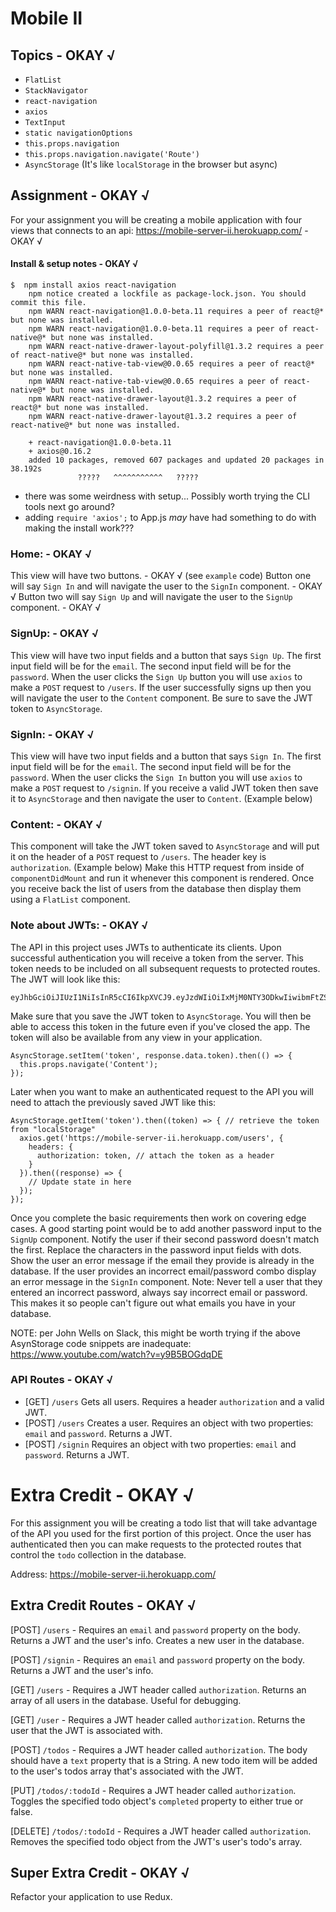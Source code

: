 # Mobile II

## Topics - OKAY √

* `FlatList`
* `StackNavigator`
* `react-navigation`
* `axios`
* `TextInput`
* `static navigationOptions`
* `this.props.navigation`
* `this.props.navigation.navigate('Route')`
* `AsyncStorage` (It's like `localStorage` in the browser but async)

## Assignment - OKAY √

For your assignment you will be creating a mobile application with four views that connects to an api:
https://mobile-server-ii.herokuapp.com/ - OKAY √

#### Install & setup notes - OKAY √
```console
$  npm install axios react-navigation
    npm notice created a lockfile as package-lock.json. You should commit this file.
    npm WARN react-navigation@1.0.0-beta.11 requires a peer of react@* but none was installed.
    npm WARN react-navigation@1.0.0-beta.11 requires a peer of react-native@* but none was installed.
    npm WARN react-native-drawer-layout-polyfill@1.3.2 requires a peer of react-native@* but none was installed.
    npm WARN react-native-tab-view@0.0.65 requires a peer of react@* but none was installed.
    npm WARN react-native-tab-view@0.0.65 requires a peer of react-native@* but none was installed.
    npm WARN react-native-drawer-layout@1.3.2 requires a peer of react@* but none was installed.
    npm WARN react-native-drawer-layout@1.3.2 requires a peer of react-native@* but none was installed.

    + react-navigation@1.0.0-beta.11
    + axios@0.16.2
    added 10 packages, removed 607 packages and updated 20 packages in 38.192s
               ?????   ^^^^^^^^^^^   ?????
```

- there was some weirdness with setup... Possibly worth trying the CLI tools next go around?
- adding `require 'axios';` to App.js _may_ have had something to do with making the install work???

### Home: - OKAY √
This view will have two buttons. - OKAY √ (see `example` code)
Button one will say `Sign In` and will navigate the user to the `SignIn` component. - OKAY √
Button two will say `Sign Up` and will navigate the user to the `SignUp` component. - OKAY √

### SignUp: - OKAY √
This view will have two input fields and a button that says `Sign Up`.
The first input field will be for the `email`.
The second input field will be for the `password`.
When the user clicks the `Sign Up` button you will use `axios` to make a `POST` request to `/users`.
If the user successfully signs up then you will navigate the user to the `Content` component.
Be sure to save the JWT token to `AsyncStorage`.

### SignIn: - OKAY √
This view will have two input fields and a button that says `Sign In`.
The first input field will be for the `email`.
The second input field will be for the `password`.
When the user clicks the `Sign In` button you will use `axios` to make a `POST` request to `/signin`.
If you receive a valid JWT token then save it to `AsyncStorage` and then navigate the user to `Content`. (Example below)

### Content: - OKAY √
This component will take the JWT token saved to `AsyncStorage` and will put it on the header of a
`POST` request to `/users`.  The header key is `authorization`. (Example below)
Make this HTTP request from inside of `componentDidMount` and run it whenever this component is rendered.
Once you receive back the list of users from the database then display them using a `FlatList` component.

### Note about JWTs: - OKAY √
The API in this project uses JWTs to authenticate its clients.  Upon successful authentication you will receive a token from the server.  This token needs to be included on all subsequent requests to protected routes.  The JWT will look like this:
```
eyJhbGciOiJIUzI1NiIsInR5cCI6IkpXVCJ9.eyJzdWIiOiIxMjM0NTY3ODkwIiwibmFtZSI6IkpvaG4gRG9lIiwiYWRtaW4iOnRydWV9.TJVA95OrM7E2cBab30RMHrHDcEfxjoYZgeFONFh7HgQ
```

Make sure that you save the JWT token to `AsyncStorage`.  You will then be able to access this token in the future even if you've closed the app.  The token will also be available from any view in your application.

```
AsyncStorage.setItem('token', response.data.token).then(() => {
  this.props.navigate('Content');
});
```
Later when you want to make an authenticated request to the API you will need to attach the previously saved JWT like this:
```
AsyncStorage.getItem('token').then((token) => { // retrieve the token from "localStorage"
  axios.get('https://mobile-server-ii.herokuapp.com/users', {
    headers: {
      authorization: token, // attach the token as a header
    }
  }).then((response) => {
    // Update state in here
  });
});
```
Once you complete the basic requirements then work on covering edge cases.  A good starting point would be to add
another password input to the `SignUp` component.  Notify the user if their second password doesn't match the first.
Replace the characters in the password input fields with dots.
Show the user an error message if the email they provide is already in the database.
If the user provides an incorrect email/password combo display an error message in the `SignIn` component.
Note: Never tell a user that they entered an incorrect password, always say incorrect email or password.
This makes it so people can't figure out what emails you have in your database.

NOTE: per John Wells on Slack, this might be worth trying if the above AsynStorage code snippets are inadequate:
https://www.youtube.com/watch?v=y9B5BOGdqDE


### API Routes - OKAY √

* [GET] `/users` Gets all users. Requires a header `authorization` and a valid JWT.
* [POST] `/users` Creates a user. Requires an object with two properties: `email` and `password`. Returns a JWT.
* [POST] `/signin` Requires an object with two properties: `email` and `password`. Returns a JWT.



# Extra Credit - OKAY √

For this assignment you will be creating a todo list that will take advantage
of the API you used for the first portion of this project.  Once the user has authenticated then you can make requests to the protected routes that control the `todo` collection in the database.


Address: https://mobile-server-ii.herokuapp.com/

## Extra Credit Routes - OKAY √

[POST] `/users` - Requires an `email` and `password` property on the body.
Returns a JWT and the user's info. Creates a new user in the database.

[POST] `/signin` - Requires an `email` and `password` property on the body.
Returns a JWT and the user's info.

[GET] `/users` - Requires a JWT header called `authorization`.
Returns an array of all users in the database.  Useful for debugging.

[GET] `/user` - Requires a JWT header called `authorization`.
Returns the user that the JWT is associated with.

[POST] `/todos` - Requires a JWT header called `authorization`.
The body should have a `text` property that is a String.
A new todo item will be added to the user's todos array that's associated with the JWT.

[PUT] `/todos/:todoId` - Requires a JWT header called `authorization`.
Toggles the specified todo object's `completed` property to either true or false.

[DELETE] `/todos/:todoId` - Requires a JWT header called `authorization`.
Removes the specified todo object from the JWT's user's todo's array.

## Super Extra Credit - OKAY √

Refactor your application to use Redux.
